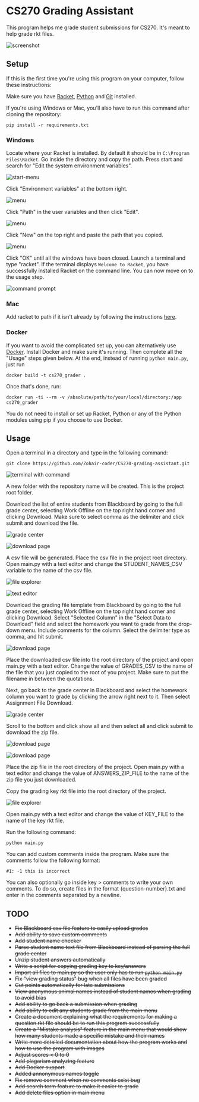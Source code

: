 # CS270 Grading Assistant

This program helps me grade student submissions for CS270. It's meant to help grade rkt files.

![screenshot](https://i.ibb.co/HY6cXLt/image.png)

## Setup

If this is the first time you're using this program on your computer, follow these instructions:

Make sure you have [Racket](https://download.racket-lang.org/), [Python](https://www.python.org/downloads/) and [Git](https://git-scm.com/downloads) installed.

If you're using Windows or Mac, you'll also have to run this command after cloning the repository:

```
pip install -r requirements.txt
```

### Windows
Locate where your Racket is installed. By default it should be in `C:\Program Files\Racket`.
Go inside the directory and copy the path.
Press start and search for "Edit the system environment variables".

![start-menu](https://i.ibb.co/xG8T8vv/image.png)

Click "Environment variables" at the bottom right.

![menu](https://i.ibb.co/6ZcQR7v/image.png)

Click "Path" in the user variables and then click "Edit".

![menu](https://i.ibb.co/PTgg2HL/image.png)

Click "New" on the top right and paste the path that you copied.

![menu](https://i.ibb.co/4dBLYBJ/image.png)

Click "OK" until all the windows have been closed.
Launch a terminal and type "racket".
If the terminal displays `Welcome to Racket`, you have successfully installed Racket on the command line. You can now move on to the usage step.

![command prompt](https://i.ibb.co/vw4SdLy/image.png)

### Mac
Add racket to path if it isn't already by following the instructions [here](https://beautifulracket.com/setting-the-mac-os-path.html).

### Docker
If you want to avoid the complicated set up, you can alternatively use [Docker](https://docs.docker.com/get-docker/). Install Docker and make sure it's running. Then complete all the "Usage" steps given below. At the end, instead of running `python main.py`, just run
```
docker build -t cs270_grader .
```
Once that's done, run:
```
docker run -ti --rm -v /absolute/path/to/your/local/directory:/app cs270_grader
```

You do not need to install or set up Racket, Python or any of the Python modules using pip if you choose to use Docker. 

## Usage

Open a terminal in a directory and type in the following command:
```
git clone https://github.com/Zohair-coder/CS270-grading-assistant.git
```

![terminal with command](https://i.ibb.co/LzDnGyB/image.png)

A new folder with the repository name will be created. This is the project root folder.

Download the list of entire students from Blackboard by going to the full grade center, selecting Work Offline on the top right hand corner and clicking Download. Make sure to select comma as the delimiter and click submit and download the file.

![grade center](https://i.ibb.co/T17yqXg/image.png)

![download page](https://i.ibb.co/XZSnf1S/image.png)

A csv file will be generated. Place the csv file in the project root directory. Open main.py with a text editor and change the STUDENT_NAMES_CSV variable to the name of the csv file.

![file explorer](https://i.ibb.co/BncMVtb/image.png)

![text editor](https://i.ibb.co/0cZh2D4/image.png)

Download the grading file template from Blackboard by going to the full grade center, selecting Work Offline on the top right hand corner and clicking Download. Select "Selected Column" in the "Select Data to Download" field and select the homework you want to grade from the drop-down menu. Include comments for the column. Select the delimiter type as comma, and hit submit.

![download page](https://i.ibb.co/ZBmSXq3/image.png)

Place the downloaded csv file into the root directory of the project and open main.py with a text editor. Change the value of GRADES_CSV to the name of the file that you just copied to the root of you project. Make sure to put the filename in between the quotations.

Next, go back to the grade center in Blackboard and select the homework column you want to grade by clicking the arrow right next to it. Then select Assignment File Download.

![grade center](https://i.ibb.co/NV44tqb/image.png)


Scroll to the bottom and click show all and then select all and click submit to download the zip file.

![download page](https://i.ibb.co/842g8B3/image.png)

![download page](https://i.ibb.co/s1zK1fW/image.png)

Place the zip file in the root directory of the project. Open main.py with a text editor and change the value of ANSWERS_ZIP_FILE to the name of the zip file you just downloaded.

Copy the grading key rkt file into the root directory of the project.

![file explorer](https://i.ibb.co/XJkBmvp/image.png)

 Open main.py with a text editor and change the value of KEY_FILE to the name of the key rkt file.

Run the following command:
```
python main.py
```

You can add custom comments inside the program. Make sure the comments follow the following format:
```
#1: -1 this is incorrect
```
You can also optionally go inside key > comments to write your own comments. To do so, create files in the format {question-number}.txt and enter in the comments separated by a newline.

## TODO

* ~~Fix Blackboard csv file feature to easily upload grades~~
* ~~Add ability to save custom comments~~
* ~~Add student name checker~~
* ~~Parse student name text file from Blackboard instead of parsing the full grade center~~
* ~~Unzip student answers automatically~~
* ~~Write a script for copying grading key to key/answers~~
* ~~Import all files to main.py so the user only has to run `python main.py`~~
* ~~Fix "view grading status" bug when all files have been graded~~
* ~~Cut points automatically for late submissions~~
* ~~View anonymous animal names instead of student names when grading to avoid bias~~
* ~~Add ability to go back a submission when grading~~
* ~~Add ability to edit any students grade from the main menu~~
* ~~Create a document explaining what the requirements for making a question.rkt file should be to run this program successfully~~
* ~~Create a "Mistake analysis" feature in the main menu that would show how many students made a specific mistake and their names~~
* ~~Write more detailed documentation about how the program works and how to use the program with images~~
* ~~Adjust scores < 0 to 0~~
* ~~Add plagarism analyzing feature~~
* ~~Add Docker support~~
* ~~Added annonymous names toggle~~
* ~~Fix remove comment when no comments exist bug~~
* ~~Add search term feature to make it easier to grade~~
* ~~Add delete files option in main menu~~
